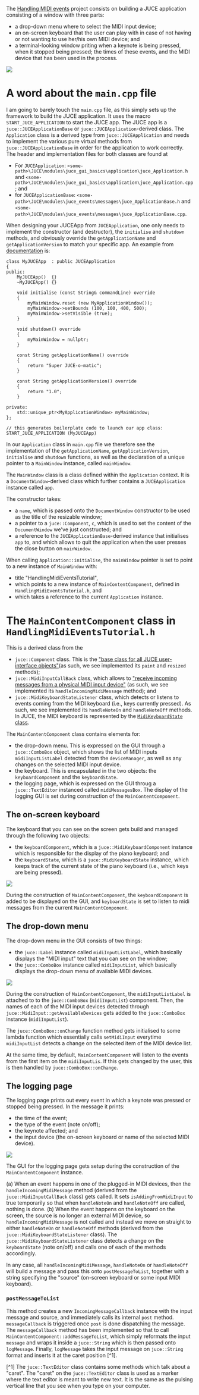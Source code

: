 The [Handling MIDI events](https://juce.com/tutorials/tutorial_handling_midi_events/) project consists on building a JUCE application consisting of a window with three parts:
* a drop-down menu where to select the MIDI input device;
* an on-screen keyboard that the user can play with in case of not having or not wanting to use her/his own MIDI device; and
* a terminal-looking window priting when a keynote is being pressed, when it stopped being pressed; the times of these events, and the MIDI device that has been used in the process.

![](./pics/midi-keyboard.PNG)
# A word about the `main.cpp` file
I am going to barely touch the `main.cpp` file, as this simply sets up the framework to build the JUCE application. It uses the macro `START_JUCE_APPLICATION` to start the JUCE app. The JUCE app is a `juce::JUCEApplicationBase` or `juce::JUCEApplication`-derived class.  The `Application` class is a derived type from `juce::JUCEApplication` and needs to implement the various pure virtual methods from  `juce::JUCEApplicationBase` in order for the application to work correctly. The header and implementation files for both classes are found at 
* For `JUCEApplication`: `<some-path>\JUCE\modules\juce_gui_basics\application\juce_Application.h` and `<some-path>\JUCE\modules\juce_gui_basics\application\juce_Application.cpp`; and
* for `JUCEApplicationBase`: `<some-path>\JUCE\modules\juce_events\messages\juce_ApplicationBase.h` and `<some-path>\JUCE\modules\juce_events\messages\juce_ApplicationBase.cpp`.

When designing your JUCEApp from `JUCEApplication`, one only needs to implement the constructor (and destructor), the `initialise` and `shutdown` methods, and obviously override the `getApplicationName` and `getApplicationVersion` to match your specific app. An example from [documentation](https://docs.juce.com/master/classJUCEApplication.html) is:
```
class MyJUCEApp  : public JUCEApplication
{
public:
    MyJUCEApp()  {}
    ~MyJUCEApp() {}
 
    void initialise (const String& commandLine) override
    {
        myMainWindow.reset (new MyApplicationWindow());
        myMainWindow->setBounds (100, 100, 400, 500);
        myMainWindow->setVisible (true);
    }
 
    void shutdown() override
    {
        myMainWindow = nullptr;
    }
 
    const String getApplicationName() override
    {
        return "Super JUCE-o-matic";
    }
 
    const String getApplicationVersion() override
    {
        return "1.0";
    }
 
private:
    std::unique_ptr<MyApplicationWindow> myMainWindow;
};
 
// this generates boilerplate code to launch our app class:
START_JUCE_APPLICATION (MyJUCEApp)
```
In our `Application` class in `main.cpp` file we therefore see the implementation of the `getApplicationName`, `getApplicationVersion`, `initialise` and `shutdown` functions, as well as the declaration of a unique pointer to a `MainWindow` instance, called `mainWindow`.

The `MainWindow` class is a class defined within the `Application` context.  It is a `DocumentWindow`-derived class which further contains a `JUCEApplication` instance called `app`. 

The constructor takes:
* a `name`, which is passed onto the `DocumentWindow` constructor to be used as the title of the resizable window;
* a pointer to a `juce::Component`, `c`, which is used to set the content of the `DocumentWindow` we've just constructed;  and
* a reference to the `JUCEApplicationBase`-derived instance that initialises `app` to, and which allows to quit the application when the user presses the close button on `mainWindow`.

When calling `Application::initialise`, the `mainWindow` pointer is set to point to a new instance of `MainWindow` with:
* title "HandlingMidiEventsTutorial", 
* which points to a new instance of `MainContentComponent`, defined in `HandlingMidiEventsTutorial.h`, and  
* which takes a reference to the current `Application` instance.

# The `MainContentComponent` class in `HandlingMidiEventsTutorial.h`
This is a derived class from the
* `juce::Component` class. This is the ["base class for all JUCE user-interface objects"](https://docs.juce.com/master/classComponent.html)(as such, we see implemented its `paint` and `resized` methods);
* `juce::MidiInputCallBack` class, which allows to ["receive incoming messages from a physical MIDI input device"](https://docs.juce.com/master/classMidiInputCallback.html#details) (as such, we see implemented its `handleIncomingMidiMessage` method); and 
* `juce::MidiKeyboardStateListener` class, which detects or listens to events coming from  the MIDI keyboard (i.e., keys currently pressed). As such, we see implemented its `handleNoteOn` and `handleNoteOff` methods. In JUCE, the MIDI keyboard is represented by the [`MidiKeyboardState` class](https://docs.juce.com/master/classMidiKeyboardState.html#details).

The `MainContentComponent` class contains elements for:
* the drop-down menu. This is expressed on the GUI through a `juce::ComboBox` object, which shows the list of MIDI inputs `midiInputListLabel` detected from the `deviceManager`, as well as any changes on the selected MIDI input device.
* the keyboard. This is encapsulated in the two objects: the `keyboardComponent` and the `keyboardState`.
* the logging page, which is expressed on the GUI throug a `juce::TextEditor` instanced called `midiMessagesBox`. The display of the logging GUI is set during construction of the `MainContentComponent`.  

## The on-screen keyboard
The keyboard that you can see on the screen gets build and managed through the following two objects:
- the `keyboardComponent`, which is a `juce::MidiKeyboardComponent` instance which is responsible for the display of the piano keyboard; and
- the `keyboardState`, which is a `juce::MidiKeyboardState` instance, which keeps track of the current state of the piano keyboard (i.e., which keys are being pressed).

![](./pics/midi-keyboard-keyboard.PNG)

During the construction of `MainContentComponent`, the `keyboardComponent` is added to be displayed on the GUI, and `keyboardState` is set to listen to midi messages from the current `MainContentComponent`.

## The drop-down menu
The drop-down menu in the GUI consists of two things:
* the `juce::Label` instance called `midiInputListLabel`, which basically displays the "MIDI input" text that you can see on the window;
* the `juce::ComboBox` instance called `midiInputList`, which basically displays the drop-down menu of available MIDI devices.

![](./pics/midi-keyboard-drop-down.PNG)

During the construction of `MainContentComponent`, the `midiInputListLabel` is attached to to the `juce::ComboBox` (`midiInputList`) component. Then, the names of each of the MIDI input devices detected through `juce::MidiInput::getAvailableDevices` gets added to the `juce::ComboBox` instance (`midiInputList`).

The `juce::ComboBox::onChange` function method gets initialised to some lambda function which essentially calls `setMidiInput` everytime `midiInputList` detects a change on the selected item of the MIDI device list. 

At the same time, by default, `MainContentComponent` will listen to the events from the first item on the `midiInputLis`. If this gets changed by the user, this is then handled by `juce::ComboBox::onChange`.

## The logging page
The logging page prints out every event in which a keynote was pressed or stopped being pressed. In the message it prints:
* the time of the event;
* the type of the event (note on/off);
* the keynote affected; and
* the input device (the on-screen keyboard or name of the selected MIDI device).

![](./pics/midi-keyboard-logging.PNG)

The GUI for the logging page gets setup during the construction of the `MainContentComponent` instance.

(a) When an event happens in one of the plugged-in MIDI devices, then the `handleIncomingMidiMessage` method (derived from the `juce::MidiInputCallBack` class) gets called. It sets `isAddingFromMidiInput` to true temporarily so that when `handleNoteOn` and `handleNoteOff` are called, nothing is done. (b) When the event happens on the keyboard on the screen, the source is no longer an external MIDI device, so `handleIncomingMidiMessage` is not called and instead we move on straight to either `handleNoteOn` or `handleNoteOff` methods (derived from the `juce::MidiKeyboardStateListener` class). The `juce::MidiKeyboardStateListener` class detects a change on the `keyboardState` (note on/off) and calls one of each of the methods accordingly. 

In any case, all `handleIncomingMidiMessage`, `handleNoteOn` or `handleNoteOff` will build a message and pass this onto `postMessageToList`, together with a string specifying the "source" (on-screen keyboard or some input MIDI keyboard). 

### `postMessageToList`
This method creates a new `IncomingMessageCallback` instance with the input message and source, and immediately calls its internal `post` method. `messageCallback` is triggered once `post` is done dispatching the message. The `messageCallback` method has been implemented so that to call `MainContentComponent::addMessageToList`, which simply reformats the input `message` and wraps it inside a `juce::String` which is then passed onto `logMessage`. Finally, `logMessage` takes the input message on `juce::String` format and inserts it at the caret position [^1].





[^1] The `juce::TextEditor` class contains some methods which talk about a "caret". The "caret" on the `juce::TextEditor` class is used as a marker where the text editor is meant to write new text. It is the same as the pulsing vertical line that you see when you type on your computer. 







